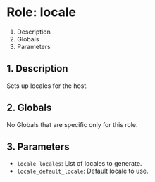 # Role: locale



1. Description
2. Globals
3. Parameters



## 1. Description

Sets up locales for the host.



## 2. Globals

No Globals that are specific only for this role.



## 3. Parameters

* `locale_locales`: List of locales to generate.
* `locale_default_locale`: Default locale to use.
